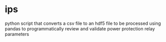 # ips

python script that converts a csv file to an hdf5 file to be processed using pandas to programmatically review and validate power protection relay parameters
